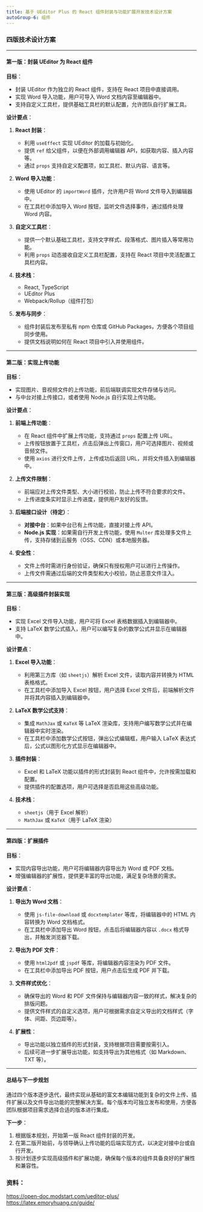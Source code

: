 ```yaml
---
title: 基于 UEditor Plus 的 React 组件封装与功能扩展开发技术设计方案
autoGroup-6: 组件
---
```


### 四版技术设计方案

---

#### **第一版：封装 UEditor 为 React 组件**

**目标**：
- 封装 UEditor 作为独立的 React 组件，支持在 React 项目中直接调用。
- 实现 Word 导入功能，用户可导入 Word 文档内容至编辑器中。
- 支持自定义工具栏，提供基础工具栏的默认配置，允许团队自行扩展工具。

**设计要点**：

1. **React 封装**：
   - 利用 `useEffect` 实现 UEditor 的加载与初始化。
   - 提供 `ref` 给父组件，以便在外部调用编辑器 API，如获取内容、插入内容等。
   - 通过 `props` 支持自定义配置项，如工具栏、默认内容、语言等。

2. **Word 导入功能**：
   - 使用 UEditor 的 `importWord` 插件，允许用户将 Word 文件导入到编辑器中。
   - 在工具栏中添加导入 Word 按钮，监听文件选择事件，通过插件处理 Word 内容。

3. **自定义工具栏**：
   - 提供一个默认基础工具栏，支持文字样式、段落格式、图片插入等常用功能。
   - 利用 `props` 动态接收自定义工具栏配置，支持在 React 项目中灵活配置工具栏内容。

4. **技术栈**：
   - React, TypeScript
   - UEditor Plus
   - Webpack/Rollup（组件打包）

5. **发布与同步**：
   - 组件封装后发布至私有 npm 仓库或 GitHub Packages，方便各个项目组同步使用。
   - 提供文档说明如何在 React 项目中引入并使用组件。

---

#### **第二版：实现上传功能**

**目标**：
- 实现图片、音视频文件的上传功能，前后端联调实现文件存储与访问。
- 与中台对接上传接口，或者使用 Node.js 自行实现上传功能。

**设计要点**：

1. **前端上传功能**：
   - 在 React 组件中扩展上传功能，支持通过 `props` 配置上传 URL。
   - 上传按钮放置于工具栏，点击后弹出上传窗口，用户可选择图片、视频或音频文件。
   - 使用 `axios` 进行文件上传，上传成功后返回 URL，并将文件插入到编辑器中。

2. **上传文件限制**：
   - 前端应对上传文件类型、大小进行校验，防止上传不符合要求的文件。
   - 上传进度条实时显示上传进度，提供用户友好的反馈。

3. **后端接口设计（待定）**：
   - **对接中台**：如果中台已有上传功能，直接对接上传 API。
   - **Node.js 实现**：如果需自行开发上传功能，使用 `Multer` 库处理多文件上传，支持存储到云服务（OSS、CDN）或本地服务器。

4. **安全性**：
   - 文件上传时需进行身份验证，确保只有授权用户可以进行上传操作。
   - 上传文件需通过后端的文件类型和大小校验，防止恶意文件注入。

---

#### **第三版：高级插件封装实现**

**目标**：
- 实现 Excel 文件导入功能，用户可将 Excel 表格数据插入到编辑器中。
- 支持 LaTeX 数学公式插入，用户可以编写复杂的数学公式并显示在编辑器中。

**设计要点**：

1. **Excel 导入功能**：
   - 利用第三方库（如 `sheetjs`）解析 Excel 文件，读取内容并转换为 HTML 表格格式。
   - 在工具栏中添加导入 Excel 按钮，用户选择 Excel 文件后，前端解析文件并将其内容插入到编辑器中。

2. **LaTeX 数学公式支持**：
   - 集成 `MathJax` 或 `KaTeX` 等 LaTeX 渲染库，支持用户编写数学公式并在编辑器中实时渲染。
   - 在工具栏中添加数学公式按钮，弹出公式编辑框，用户输入 LaTeX 表达式后，公式以图形化方式显示在编辑器中。

3. **插件封装**：
   - Excel 和 LaTeX 功能以插件的形式封装到 React 组件中，允许按需加载和配置。
   - 提供插件的配置选项，用户可选择是否启用这些高级功能。

4. **技术栈**：
   - `sheetjs`（用于 Excel 解析）
   - `MathJax` 或 `KaTeX`（用于 LaTeX 渲染）

---

#### **第四版：扩展插件**

**目标**：
- 实现内容导出功能，用户可将编辑器内容导出为 Word 或 PDF 文档。
- 增强编辑器的扩展性，提供更丰富的导出功能，满足复杂场景的需求。

**设计要点**：

1. **导出为 Word 文档**：
   - 使用 `js-file-download` 或 `docxtemplater` 等库，将编辑器中的 HTML 内容转换为 Word 文档格式。
   - 在工具栏中添加导出 Word 按钮，点击后将编辑器内容以 `.docx` 格式导出，并触发浏览器下载。

2. **导出为 PDF 文件**：
   - 使用 `html2pdf` 或 `jspdf` 等库，将编辑器内容渲染为 PDF 文件。
   - 在工具栏中添加导出 PDF 按钮，用户点击后生成 PDF 并下载。

3. **文件样式优化**：
   - 确保导出的 Word 和 PDF 文件保持与编辑器内容一致的样式，解决复杂的排版问题。
   - 提供文件样式的自定义选项，用户可根据需求自定义导出的文档样式（字体、间距、页边距等）。

4. **扩展性**：
   - 导出功能以独立插件的形式封装，支持根据项目需要按需引入。
   - 后续可进一步扩展导出功能，如支持导出为其他格式（如 Markdown、TXT 等）。

---

#### **总结与下一步规划**

通过四个版本逐步迭代，最终实现从基础的富文本编辑功能到复杂的文件上传、插件扩展以及文件导出功能的完整解决方案。每个版本均可独立发布和使用，方便各团队根据项目需求选择合适的版本进行集成。

**下一步**：
1. 根据版本规划，开始第一版 React 组件封装的开发。
2. 在第二版开始前，与领导确认上传功能的后端实现方式，以决定对接中台或自行开发。
3. 按计划逐步实现高级插件和扩展功能，确保每个版本的组件具备良好的扩展性和兼容性。


### 资料：
https://open-doc.modstart.com/ueditor-plus/
https://latex.emoryhuang.cn/guide/